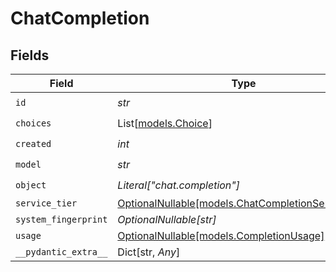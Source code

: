 # ChatCompletion


## Fields

| Field                                                                                        | Type                                                                                         | Required                                                                                     | Description                                                                                  |
| -------------------------------------------------------------------------------------------- | -------------------------------------------------------------------------------------------- | -------------------------------------------------------------------------------------------- | -------------------------------------------------------------------------------------------- |
| `id`                                                                                         | *str*                                                                                        | :heavy_check_mark:                                                                           | N/A                                                                                          |
| `choices`                                                                                    | List[[models.Choice](../models/choice.md)]                                                   | :heavy_check_mark:                                                                           | N/A                                                                                          |
| `created`                                                                                    | *int*                                                                                        | :heavy_check_mark:                                                                           | N/A                                                                                          |
| `model`                                                                                      | *str*                                                                                        | :heavy_check_mark:                                                                           | N/A                                                                                          |
| `object`                                                                                     | *Literal["chat.completion"]*                                                                 | :heavy_check_mark:                                                                           | N/A                                                                                          |
| `service_tier`                                                                               | [OptionalNullable[models.ChatCompletionServiceTier]](../models/chatcompletionservicetier.md) | :heavy_minus_sign:                                                                           | N/A                                                                                          |
| `system_fingerprint`                                                                         | *OptionalNullable[str]*                                                                      | :heavy_minus_sign:                                                                           | N/A                                                                                          |
| `usage`                                                                                      | [OptionalNullable[models.CompletionUsage]](../models/completionusage.md)                     | :heavy_minus_sign:                                                                           | N/A                                                                                          |
| `__pydantic_extra__`                                                                         | Dict[str, *Any*]                                                                             | :heavy_minus_sign:                                                                           | N/A                                                                                          |
